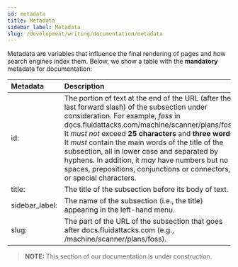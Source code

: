 ```yaml
---
id: metadata
title: Metadata
sidebar_label: Metadata
slug: /development/writing/documentation/metadata
---
```


Metadata are variables that influence the final rendering of pages
and how search engines index them.
Below, we show a table with the **mandatory** metadata for documentation:

|Metadata             |Description                                    |
|:--------------------|:----------------------------------------------|
|id:          |The portion of text at the end of the URL (after the last forward slash) of the subsection under consideration. For example, *foss* in docs.fluidattacks.com/machine/scanner/plans/foss. It *must not* exceed **25 characters** and **three words**. It *must* contain the main words of the title of the subsection, all in lower case and separated by hyphens. In addition, it *may* have numbers but no spaces, prepositions, conjunctions or connectors, or special characters.|
|title:          |The title of the subsection before its body of text.|
|sidebar_label:      |The name of the subsection (i.e., the title) appearing in the left-hand menu.|
|slug:          |The part of the URL of the subsection that goes after docs.fluidattacks.com (e.g., /machine/scanner/plans/foss).|

> **NOTE:**
> This section of our documentation is under construction.
